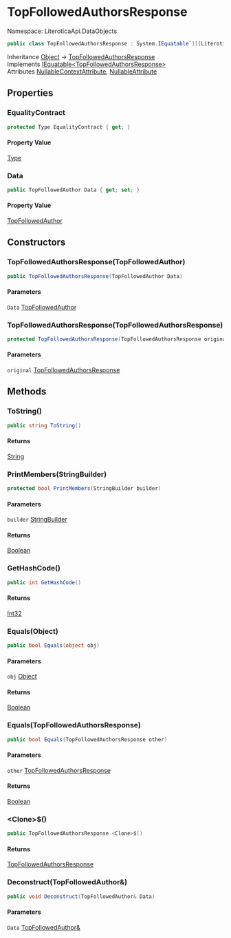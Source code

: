 # TopFollowedAuthorsResponse

Namespace: LiteroticaApi.DataObjects

```csharp
public class TopFollowedAuthorsResponse : System.IEquatable`1[[LiteroticaApi.DataObjects.TopFollowedAuthorsResponse, LiteroticaApi, Version=1.0.0.0, Culture=neutral, PublicKeyToken=null]]
```

Inheritance [Object](https://docs.microsoft.com/en-us/dotnet/api/system.object) → [TopFollowedAuthorsResponse](./literoticaapi/dataobjects/topfollowedauthorsresponse.md)<br>
Implements [IEquatable&lt;TopFollowedAuthorsResponse&gt;](https://docs.microsoft.com/en-us/dotnet/api/system.iequatable-1)<br>
Attributes [NullableContextAttribute](./system/runtime/compilerservices/nullablecontextattribute.md), [NullableAttribute](./system/runtime/compilerservices/nullableattribute.md)

## Properties

### **EqualityContract**

```csharp
protected Type EqualityContract { get; }
```

#### Property Value

[Type](https://docs.microsoft.com/en-us/dotnet/api/system.type)<br>

### **Data**

```csharp
public TopFollowedAuthor Data { get; set; }
```

#### Property Value

[TopFollowedAuthor](./literoticaapi/dataobjects/topfollowedauthor.md)<br>

## Constructors

### **TopFollowedAuthorsResponse(TopFollowedAuthor)**

```csharp
public TopFollowedAuthorsResponse(TopFollowedAuthor Data)
```

#### Parameters

`Data` [TopFollowedAuthor](./literoticaapi/dataobjects/topfollowedauthor.md)<br>

### **TopFollowedAuthorsResponse(TopFollowedAuthorsResponse)**

```csharp
protected TopFollowedAuthorsResponse(TopFollowedAuthorsResponse original)
```

#### Parameters

`original` [TopFollowedAuthorsResponse](./literoticaapi/dataobjects/topfollowedauthorsresponse.md)<br>

## Methods

### **ToString()**

```csharp
public string ToString()
```

#### Returns

[String](https://docs.microsoft.com/en-us/dotnet/api/system.string)<br>

### **PrintMembers(StringBuilder)**

```csharp
protected bool PrintMembers(StringBuilder builder)
```

#### Parameters

`builder` [StringBuilder](https://docs.microsoft.com/en-us/dotnet/api/system.text.stringbuilder)<br>

#### Returns

[Boolean](https://docs.microsoft.com/en-us/dotnet/api/system.boolean)<br>

### **GetHashCode()**

```csharp
public int GetHashCode()
```

#### Returns

[Int32](https://docs.microsoft.com/en-us/dotnet/api/system.int32)<br>

### **Equals(Object)**

```csharp
public bool Equals(object obj)
```

#### Parameters

`obj` [Object](https://docs.microsoft.com/en-us/dotnet/api/system.object)<br>

#### Returns

[Boolean](https://docs.microsoft.com/en-us/dotnet/api/system.boolean)<br>

### **Equals(TopFollowedAuthorsResponse)**

```csharp
public bool Equals(TopFollowedAuthorsResponse other)
```

#### Parameters

`other` [TopFollowedAuthorsResponse](./literoticaapi/dataobjects/topfollowedauthorsresponse.md)<br>

#### Returns

[Boolean](https://docs.microsoft.com/en-us/dotnet/api/system.boolean)<br>

### **&lt;Clone&gt;$()**

```csharp
public TopFollowedAuthorsResponse <Clone>$()
```

#### Returns

[TopFollowedAuthorsResponse](./literoticaapi/dataobjects/topfollowedauthorsresponse.md)<br>

### **Deconstruct(TopFollowedAuthor&)**

```csharp
public void Deconstruct(TopFollowedAuthor& Data)
```

#### Parameters

`Data` [TopFollowedAuthor&](./literoticaapi/dataobjects/topfollowedauthor&.md)<br>

